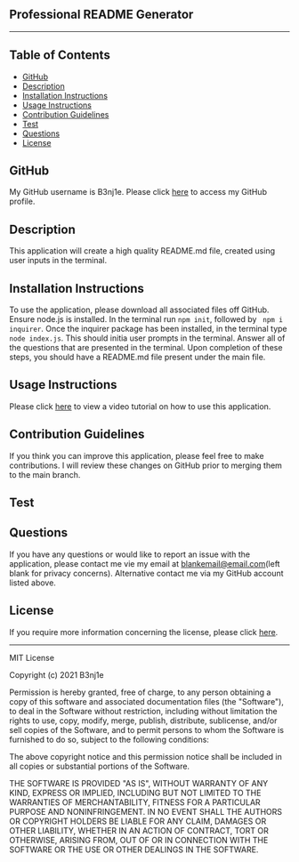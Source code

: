 ## Professional README Generator
-----------------

## Table of Contents
* [GitHub](#GitHub)
* [Description](#description)
* [Installation Instructions](#installation-instructions)
* [Usage Instructions](#usage-instructions)
* [Contribution Guidelines](#contribution-guidelines)
* [Test](#test)
* [Questions](#questions)
* [License](#license)

## GitHub
My GitHub username is B3nj1e. 
Please click [here](https://github.com/B3nj1e) to access my GitHub profile.

## Description
This application will create a high quality README.md file, created using user inputs in the terminal. 


## Installation Instructions
To use the application, please download all associated files off GitHub. Ensure node.js is installed. In the terminal run ``npm init``, followed by `` npm i inquirer``. Once the inquirer package has been installed, in the terminal type ``node index.js``. This should initia user prompts in the terminal. Answer all of the questions that are presented in the terminal. Upon completion of these steps, you should have a README.md file present under the main file.  

## Usage Instructions
Please click [here]() to view a video tutorial on how to use this application. 

## Contribution Guidelines
If you think you can improve this application, please feel free to make contributions. I will review these changes on GitHub prior to merging them to the main branch.

## Test

## Questions
If you have any questions or would like to report an issue with the application, please contact me vie my email at blankemail@email.com(left blank for privacy concerns). Alternative contact me via my GitHub account listed above. 

## License
If you require more information concerning the license, please click [here](https://choosealicense.com/licenses/).

---------------------

MIT License

Copyright (c) 2021 B3nj1e

Permission is hereby granted, free of charge, to any person obtaining a copy
of this software and associated documentation files (the "Software"), to deal
in the Software without restriction, including without limitation the rights
to use, copy, modify, merge, publish, distribute, sublicense, and/or sell
copies of the Software, and to permit persons to whom the Software is
furnished to do so, subject to the following conditions:

The above copyright notice and this permission notice shall be included in all
copies or substantial portions of the Software.

THE SOFTWARE IS PROVIDED "AS IS", WITHOUT WARRANTY OF ANY KIND, EXPRESS OR
IMPLIED, INCLUDING BUT NOT LIMITED TO THE WARRANTIES OF MERCHANTABILITY,
FITNESS FOR A PARTICULAR PURPOSE AND NONINFRINGEMENT. IN NO EVENT SHALL THE
AUTHORS OR COPYRIGHT HOLDERS BE LIABLE FOR ANY CLAIM, DAMAGES OR OTHER
LIABILITY, WHETHER IN AN ACTION OF CONTRACT, TORT OR OTHERWISE, ARISING FROM,
OUT OF OR IN CONNECTION WITH THE SOFTWARE OR THE USE OR OTHER DEALINGS IN THE
SOFTWARE.